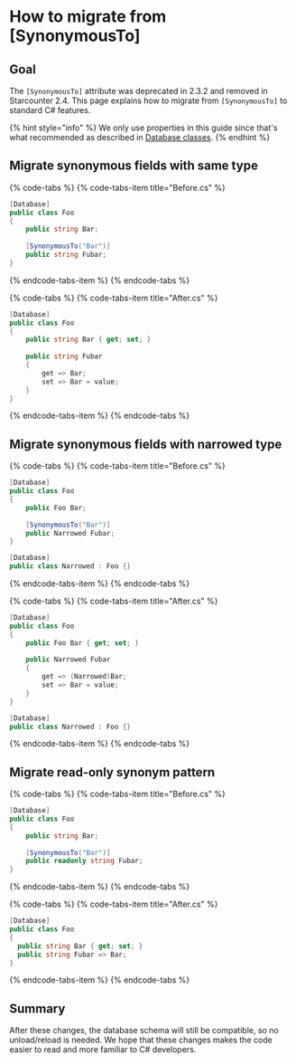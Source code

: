 # How to migrate from \[SynonymousTo\]

## Goal

The `[SynonymousTo]` attribute was deprecated in 2.3.2 and removed in Starcounter 2.4. This page explains how to migrate from  `[SynonymousTo]` to standard C\# features.

{% hint style="info" %}
We only use properties in this guide since that's what recommended as described in [Database classes](../topic-guides/database/database-classes.md#properties-and-fields).
{% endhint %}

## Migrate synonymous fields with same type

{% code-tabs %}
{% code-tabs-item title="Before.cs" %}
```csharp
[Database] 
public class Foo 
{
    public string Bar;
    
    [SynonymousTo("Bar")]
    public string Fubar;
}
```
{% endcode-tabs-item %}
{% endcode-tabs %}

{% code-tabs %}
{% code-tabs-item title="After.cs" %}
```csharp
[Database]
public class Foo
{
    public string Bar { get; set; }
    
    public string Fubar
    {
        get => Bar;
        set => Bar = value;
    }
}
```
{% endcode-tabs-item %}
{% endcode-tabs %}

## Migrate synonymous fields with narrowed type

{% code-tabs %}
{% code-tabs-item title="Before.cs" %}
```csharp
[Database] 
public class Foo 
{
    public Foo Bar;
    
    [SynonymousTo("Bar")]
    public Narrowed Fubar;
}

[Database] 
public class Narrowed : Foo {}
```
{% endcode-tabs-item %}
{% endcode-tabs %}

{% code-tabs %}
{% code-tabs-item title="After.cs" %}
```csharp
[Database] 
public class Foo 
{
    public Foo Bar { get; set; } 
    
    public Narrowed Fubar 
    {
        get => (Narrowed)Bar;
        set => Bar = value; 
    }
}

[Database] 
public class Narrowed : Foo {}
```
{% endcode-tabs-item %}
{% endcode-tabs %}

## Migrate read-only synonym pattern

{% code-tabs %}
{% code-tabs-item title="Before.cs" %}
```csharp
[Database] 
public class Foo 
{
    public string Bar;
    
    [SynonymousTo("Bar")]
    public readonly string Fubar;
}
```
{% endcode-tabs-item %}
{% endcode-tabs %}

{% code-tabs %}
{% code-tabs-item title="After.cs" %}
```csharp
[Database] 
public class Foo 
{
  public string Bar { get; set; }
  public string Fubar => Bar;
}
```
{% endcode-tabs-item %}
{% endcode-tabs %}

## Summary

After these changes, the database schema will still be compatible, so no unload/reload is needed. We hope that these changes makes the code easier to read and more familiar to C\# developers.

